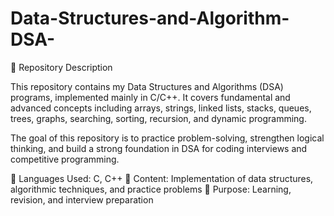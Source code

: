 # Data-Structures-and-Algorithm-DSA-


📌 Repository Description

This repository contains my Data Structures and Algorithms (DSA) programs, implemented mainly in C/C++. It covers fundamental and advanced concepts including arrays, strings, linked lists, stacks, queues, trees, graphs, searching, sorting, recursion, and dynamic programming.

The goal of this repository is to practice problem-solving, strengthen logical thinking, and build a strong foundation in DSA for coding interviews and competitive programming.

🔹 Languages Used: C, C++
🔹 Content: Implementation of data structures, algorithmic techniques, and practice problems
🔹 Purpose: Learning, revision, and interview preparation
